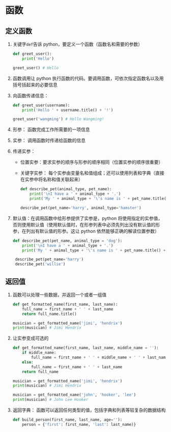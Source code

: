 # 函数

## 定义函数

1.  关键字`def`告诉 python，要定义一个函数（函数名和需要的参数）

    ```py
    def greet_user():
        print('Hello')

    greet_user() # Hello
    ```

2.  函数调用让 python 执行函数的代码。要调用函数，可依次指定函数名以及用括号括起来的必要信息
3.  向函数传递信息：

    ```py
    def greet_user(username):
        print('Hello ' + username.title() + '!')

    greet_user('wangming') # Hello Wangming!
    ```

4.  形参： 函数完成工作所需要的一项信息
5.  实参： 调用函数时传递给函数的信息
6.  传递实参：

    * 位置实参：要求实参的顺序与形参的顺序相同（位置实参的顺序很重要）
    * 关键字实参： 每个实参由变量名和值组成；还可以使用列表和字典（直接在实参中将名称和值关联起来）

      ```py
      def describe_pet(animal_type, pet_name):
          print('\nI have a ' + animal_type + '.')
          print('My ' + animal_type + '\'s name is ' + pet_name.title() + '.')

      describe_pet(pet_name='harry', animal_type='hamster')
      ```

7.  默认值：在调用函数中给形参提供了实参是，python 将使用指定的实参值，否则使用默认值（使用默认值时，在形参列表中必须先列出没有默认值的形参，在列出有默认值的形参。这让 python 依然能够正确的解读位置参数）

    ```py
    def describe_pet(pet_name, animal_type = 'dog'):
        print('\nI have a ' + animal_type + '.')
        print('My ' + animal_type + '\'s name is ' + pet_name.title() + '.')

     describe_pet(pet_name='harry')
     describe_pet('willie')
    ```

## 返回值

1.  函数可以处理一些数据，并返回一个或者一组值

    ```py
    def get_formatted_name(first_name, last_name):
        full_name = first_name + ' ' + last_name
        return full_name.title()

    musician = get_formatted_name('jimi', 'hendrix')
    print(musician) # Jimi Hendrix
    ```

2.  让实参变成可选的

    ```py
    def get_formatted_name(first_name, last_name, middle_name = ''):
        if middle_name:
            full_name = first_name + ' ' + middle_name + ' ' + last_name
        else:
            full_name = first_name + ' ' + last_name
        return full_name

    musician = get_formatted_name('jimi', 'hendrix')
    print(musician) # Jimi Hendrix

    musician = get_formatted_name('john', 'hooker', 'lee')
    print(musician) # John Lee Hooker
    ```

3.  返回字典： 函数可以返回任何类型的值，包括字典和列表等较复杂的数据结构
    ```py
    def build_person(first_name, last_name, age=''):
        person = {'first': first_name, 'last': last_name)}
    ```
